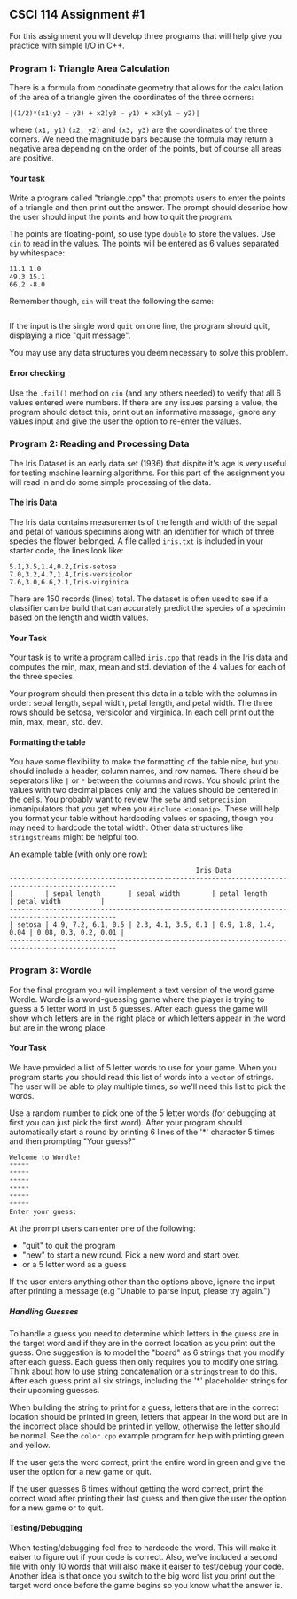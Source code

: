 ## CSCI 114 Assignment #1
For this assignment you will develop three programs that will help give you practice with simple I/O in C++.

### Program 1: Triangle Area Calculation
There is a formula from coordinate geometry that allows for the calculation of the area of a triangle given the coordinates of the three corners:

`|(1/2)*(x1(y2 − y3) + x2(y3 − y1) + x3(y1 − y2)|`

where `(x1, y1)` `(x2, y2)` and `(x3, y3)` are the coordinates of the three corners. We need the magnitude bars because the formula may return a negative area depending on the order of the points, but of course all areas are positive.

#### Your task

Write a program called "triangle.cpp" that prompts users to enter the points of a triangle and then print out the answer. The prompt should describe how the user should input the points and how to quit the program.

The points are floating-point, so use type `double` to store the values. Use `cin` to read in the values. The points will be entered as 6 values separated by whitespace:

```
11.1 1.0
49.3 15.1
66.2 -8.0
```
Remember though, `cin` will treat the following the same:
```11.1 1.0 49.3 15.1 66.2 -8.0
```
If the input is the single word `quit` on one line, the program should quit, displaying a nice "quit message".

You may use any data structures you deem necessary to solve this problem.

#### Error checking

Use the `.fail()` method on `cin` (and any others needed) to verify that all 6 values entered were numbers. If there are any issues parsing a value, the program should detect this, print out an informative message, ignore any values input and give the user the option to re-enter the values.

### Program 2: Reading and Processing Data
The Iris Dataset is an early data set (1936) that dispite it's age is very useful for testing machine learning algorithms. For this part of the assignment you will read in and do some simple processing of the data.

#### The Iris Data
The Iris data contains measurements of the length and width of the sepal and petal of various specimins along with an identifier for which of three species the flower belonged. A file called `iris.txt` is included in your starter code, the lines look like:

```
5.1,3.5,1.4,0.2,Iris-setosa
7.0,3.2,4.7,1.4,Iris-versicolor
7.6,3.0,6.6,2.1,Iris-virginica
```
There are 150 records (lines) total. The dataset is often used to see if a classifier can be build that can accurately predict the species of a specimin based on the length and width values.

#### Your Task
Your task is to write a program called `iris.cpp` that reads in the Iris data and computes the min, max, mean and std. deviation of the 4 values for each of the three species.

Your program should then present this data in a table with the columns in order: sepal length, sepal width, petal length, and petal width. The three rows should be setosa, versicolor and virginica. In each cell print out the min, max, mean, std. dev.

#### Formatting the table
You have some flexibility to make the formatting of the table nice, but you should include a header, column names, and row names. There should be seperators like `|` or `*` between the columns and rows. You should print the values with two decimal places only and the values should be centered in the cells. You probably want to review the `setw` and `setprecision` iomanipulators that you get when you `#include <iomanip>`. These will help you format your table without hardcoding values or spacing, though you may need to hardcode the total width. Other data structures like `stringstreams` might be helpful too.

An example table (with only one row):

```
								               Iris Data
-------------------------------------------------------------------------------------------------
|        | sepal length       | sepal width        | petal length        | petal width          |
-------------------------------------------------------------------------------------------------
| setosa | 4.9, 7.2, 6.1, 0.5 | 2.3, 4.1, 3.5, 0.1 | 0.9, 1.8, 1.4, 0.04 | 0.08, 0.3, 0.2, 0.01 |
-------------------------------------------------------------------------------------------------

```
### Program 3: Wordle

For the final program you will implement a text version of the word game Wordle. Wordle is a word-guessing game where the player is trying to guess a 5 letter word in just 6 guesses. After each guess the game will show which letters are in the right place or which letters appear in the word but are in the wrong place.

#### Your Task

We have provided a list of 5 letter words to use for your game. When you program starts you should read this list of words into a `vector` of strings. The user will be able to play multiple times, so we'll need this list to pick the words.

Use a random number to pick one of the 5 letter words (for debugging at first you can just pick the first word). After  your program should automatically start a round by printing 6 lines of the '*' character 5 times and then prompting "Your guess?"

```
Welcome to Wordle!
*****
*****
*****
*****
*****
*****
Enter your guess:
```

At the prompt users can enter one of the following:

* "quit" to quit the program
* "new" to start a new round. Pick a new word and start over.
* or a 5 letter word as a guess

If the user enters anything other than the options above, ignore the input after printing a message (e.g "Unable to parse input, please try again.")

##### Handling Guesses

To handle a guess you need to determine which letters in the guess are in the target word and if they are in the correct location as you print out the guess. One suggestion is to model the "board" as 6 strings that you modify after each guess. Each guess then only requires you to modify one string. Think about how to use string concatenation or a `stringstream` to do this. After each guess print all six strings, including the '*' placeholder strings for their upcoming guesses.

When building the string to print for a guess, letters that are in the correct location should be printed in green, letters that appear in the word but are in the incorrect place should be printed in yellow, otherwise the letter should be normal. See the `color.cpp` example program for help with printing green and yellow.

If the user gets the word correct, print the entire word in green and give the user the option for a new game or quit.

If the user guesses 6 times without getting the word correct, print the correct word after printing their last guess and then give the user the option for a new game or to quit.

#### Testing/Debugging

When testing/debugging feel free to hardcode the word. This will make it eaiser to figure out if your code is correct. Also, we've included a second file with only 10 words that will also make it eaiser to test/debug your code. Another idea is that once you switch to the big word list you print out the target word once before the game begins so you know what the answer is.


	